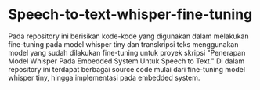 # Speech-to-text-whisper-fine-tuning

Pada repository ini berisikan kode-kode yang digunakan dalam melakukan fine-tuning pada model whisper tiny dan transkripsi teks menggunakan model yang sudah dilakukan fine-tuning untuk proyek skripsi "Penerapan Model Whisper Pada Embedded System Untuk Speech to Text." Di dalam repository ini terdapat berbagai source code mulai dari fine-tuning model whisper tiny, hingga implementasi pada embedded system. 
